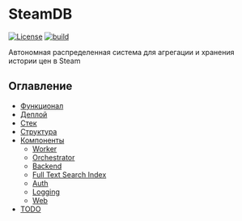 # SteamDB

[![License](https://img.shields.io/badge/License-MIT-green.svg)](https://opensource.org/licenses/MIT)
[![build](https://github.com/P90Master/steamdb/workflows/CI/badge.svg)](https://github.com/steamdb/steamdb/actions)

Автономная распределенная система для агрегации и хранения истории цен в Steam

## Оглавление

- [Функционал]()
- [Деплой]()
- [Стек]()
- [Структура]()
- [Компоненты]()
  - [Worker]()
  - [Orchestrator]()
  - [Backend]()
  - [Full Text Search Index]()
  - [Auth]()
  - [Logging]()
  - [Web]()
- [TODO]()

